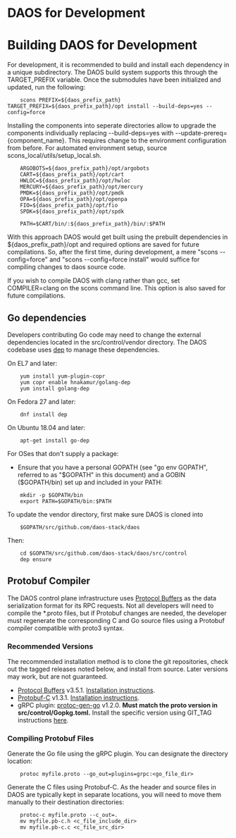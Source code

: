 # DAOS for Development

# Building DAOS for Development
For development, it is recommended to build and install each dependency in a unique subdirectory. The DAOS build system supports this through the TARGET\_PREFIX variable. Once the submodules have been initialized and updated, run the following:

```
    scons PREFIX=${daos_prefix_path} TARGET_PREFIX=${daos_prefix_path}/opt install --build-deps=yes --config=force
```

Installing the components into seperate directories allow to upgrade the components individually replacing --build-deps=yes with --update-prereq={component\_name}. This requires change to the environment configuration from before. For automated environment setup, source scons_local/utils/setup_local.sh.

```
    ARGOBOTS=${daos_prefix_path}/opt/argobots
    CART=${daos_prefix_path}/opt/cart
    HWLOC=${daos_prefix_path}/opt/hwloc
    MERCURY=${daos_prefix_path}/opt/mercury
    PMDK=${daos_prefix_path}/opt/pmdk
    OPA=${daos_prefix_path}/opt/openpa
    FIO=${daos_prefix_path}/opt/fio
    SPDK=${daos_prefix_path}/opt/spdk

    PATH=$CART/bin/:${daos_prefix_path}/bin/:$PATH
```

With this approach DAOS would get built using the prebuilt dependencies in ${daos_prefix_path}/opt and required options are saved for future compilations. So, after the first time, during development, a mere "scons --config=force" and "scons --config=force install" would suffice for compiling changes to daos source code.

If you wish to compile DAOS with clang rather than gcc, set COMPILER=clang on the scons command line.   This option is also saved for future compilations.

## Go dependencies

Developers contributing Go code may need to change the external dependencies located in the src/control/vendor directory. The DAOS codebase uses [dep](https://github.com/golang/dep) to manage these dependencies.

On EL7 and later:

```
    yum install yum-plugin-copr
    yum copr enable hnakamur/golang-dep
    yum install golang-dep
```

On Fedora 27 and later:

```
    dnf install dep
```

On Ubuntu 18.04 and later:

```
    apt-get install go-dep
```

For OSes that don't supply a package:
* Ensure that you have a personal GOPATH (see "go env GOPATH", referred to as "$GOPATH" in this document) and a GOBIN ($GOPATH/bin) set up and included in your PATH:

```
    mkdir -p $GOPATH/bin
    export PATH=$GOPATH/bin:$PATH
```

To update the vendor directory, first make sure DAOS is cloned into

```
    $GOPATH/src/github.com/daos-stack/daos
```

Then:

```
    cd $GOPATH/src/github.com/daos-stack/daos/src/control
    dep ensure
```

## Protobuf Compiler

The DAOS control plane infrastructure uses [Protocol Buffers](https://github.com/protocolbuffers/protobuf) as the data serialization format for its RPC requests. Not all developers will need to compile the *.proto files, but if Protobuf changes are needed, the developer must regenerate the corresponding C and Go source files using a Protobuf compiler compatible with proto3 syntax.

### Recommended Versions

The recommended installation method is to clone the git repositories, check out the tagged releases noted below, and install from source. Later versions may work, but are not guaranteed.

- [Protocol Buffers](https://github.com/protocolbuffers/protobuf) v3.5.1. [Installation instructions](https://github.com/protocolbuffers/protobuf/blob/master/src/README.md).
- [Protobuf-C](https://github.com/protobuf-c/protobuf-c) v1.3.1. [Installation instructions](https://github.com/protobuf-c/protobuf-c/blob/master/README.md).
- gRPC plugin: [protoc-gen-go](https://github.com/golang/protobuf) v1.2.0. **Must match the proto version in src/control/Gopkg.toml.** Install the specific version using GIT_TAG instructions [here](https://github.com/golang/protobuf/blob/master/README.md).

### Compiling Protobuf Files

Generate the Go file using the gRPC plugin. You can designate the directory location:

```
	protoc myfile.proto --go_out=plugins=grpc:<go_file_dir>
```

Generate the C files using Protobuf-C. As the header and source files in DAOS are typically kept in separate locations, you will need to move them manually to their destination directories:

```
	protoc-c myfile.proto --c_out=.
	mv myfile.pb-c.h <c_file_include_dir>
	mv myfile.pb-c.c <c_file_src_dir>
```
